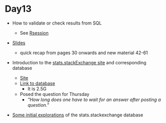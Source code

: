 # Day13

+ How to validate or check results from SQL
   + See [Rsession](Rsession)

+ [Slides](../Day12/dbms2.html)
   + quick recap from pages 30 onwards and new material 42-61

+ Introduction to the [stats.stackExchange  site](https://stats.stackexchange.com/) and
  corresponding database
  + [Site](https://stats.stackexchange.com/)
  + [Link to database](https://ucdavis.app.box.com/folder/262877205241?s=i07snhsqr66pnw9wk119uuaj32n6xa0l)
     + It is 2.5G
  + Posed the question for Thursday
     + *"How long does one have to wait for an answer after posting a question."*

+ [Some initial explorations](statsstackexchange.md) of the stats.stackexchange database
